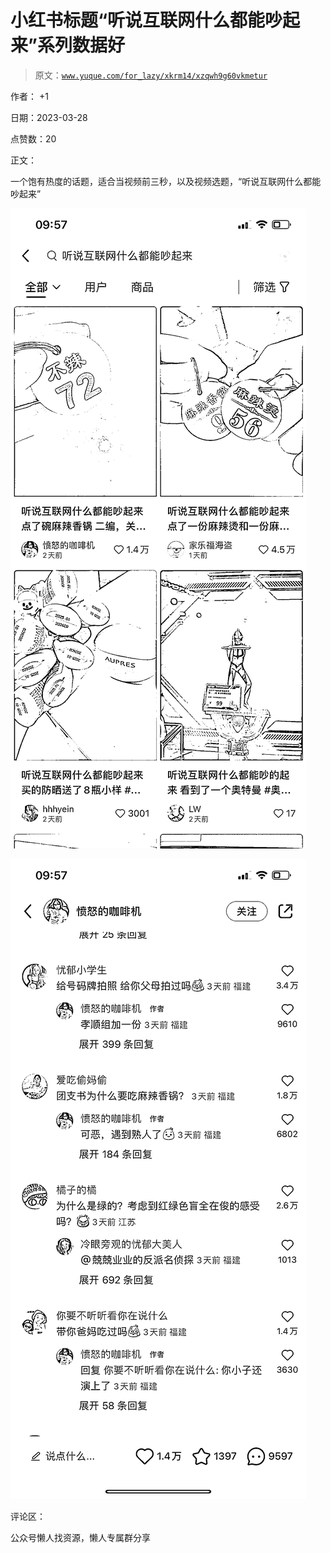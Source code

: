 # 小红书标题“听说互联网什么都能吵起来”系列数据好

> 原文：[`www.yuque.com/for_lazy/xkrm14/xzqwh9g60vkmetur`](https://www.yuque.com/for_lazy/xkrm14/xzqwh9g60vkmetur)

作者： +1

日期：2023-03-28

点赞数：20

正文：

一个饱有热度的话题，适合当视频前三秒，以及视频选题，“听说互联网什么都能吵起来”

![](img/7f277a0247576649b60c215f038ee2b9.png)  

![](img/beea9ae6ee9126f9c3cdab3b536871f0.png)  

评论区：

公众号懒人找资源，懒人专属群分享

